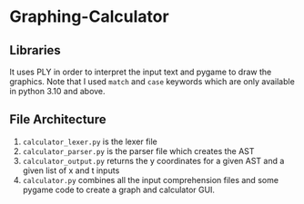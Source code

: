 # Graphing-Calculator

## Libraries

It uses PLY in order to interpret the input text and pygame to draw the graphics. Note that I used `match` and `case` keywords which are only available in python 3.10 and above.

## File Architecture
1. `calculator_lexer.py` is the lexer file
2. `calculator_parser.py` is the parser file which creates the AST
3. `calculator_output.py` returns the y coordinates for a given AST and a given list of x and t inputs
5. `calculator.py` combines all the input comprehension files and some pygame code to create a graph and calculator GUI.
